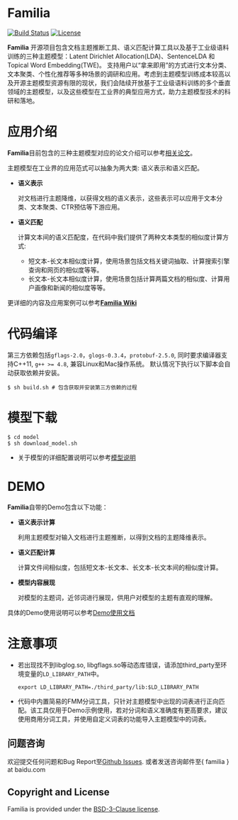 # Familia

[![Build Status](https://travis-ci.org/baidu/Familia.svg?branch=master)](http://travis-ci.org/baidu/Familia)
[![License](https://img.shields.io/pypi/l/Django.svg)]()

**Familia** 开源项目包含文档主题推断工具、语义匹配计算工具以及基于工业级语料训练的三种主题模型：Latent Dirichlet Allocation(LDA)、SentenceLDA 和Topical Word Embedding(TWE)。 支持用户以“拿来即用”的方式进行文本分类、文本聚类、个性化推荐等多种场景的调研和应用。考虑到主题模型训练成本较高以及开源主题模型资源有限的现状，我们会陆续开放基于工业级语料训练的多个垂直领域的主题模型，以及这些模型在工业界的典型应用方式，助力主题模型技术的科研和落地。

# 应用介绍
    
**Familia**目前包含的三种主题模型对应的论文介绍可以参考[相关论文](https://github.com/baidu/Familia/wiki/%E5%8F%82%E8%80%83%E6%96%87%E7%8C%AE)。

主题模型在工业界的应用范式可以抽象为两大类: 语义表示和语义匹配。

- **语义表示** 
    
    对文档进行主题降维，以获得文档的语义表示，这些表示可以应用于文本分类、文本聚类、CTR预估等下游应用。

- **语义匹配**

    计算文本间的语义匹配度，在代码中我们提供了两种文本类型的相似度计算方式:

    - 短文本-长文本相似度计算，使用场景包括文档关键词抽取、计算搜索引擎查询和网页的相似度等等。
    - 长文本-长文本相似度计算，使用场景包括计算两篇文档的相似度、计算用户画像和新闻的相似度等等。

更详细的内容及应用案例可以参考[**Familia Wiki**](https://github.com/baidu/Familia/wiki)

# 代码编译
第三方依赖包括`gflags-2.0`，`glogs-0.3.4`，`protobuf-2.5.0`, 同时要求编译器支持C++11, `g++ >= 4.8`, 兼容Linux和Mac操作系统。
默认情况下执行以下脚本会自动获取依赖并安装。
    
    $ sh build.sh # 包含获取并安装第三方依赖的过程

# 模型下载

    $ cd model
    $ sh download_model.sh

* 关于模型的详细配置说明可以参考[模型说明](https://github.com/baidu/Familia/blob/master/model/README.md)

# DEMO
    
**Familia**自带的Demo包含以下功能：
-  **语义表示计算**
   
   利用主题模型对输入文档进行主题推断，以得到文档的主题降维表示。

-  **语义匹配计算**
   
   计算文件间相似度，包括短文本-长文本、长文本-长文本间的相似度计算。

-  **模型内容展现**
    
    对模型的主题词，近邻词进行展现，供用户对模型的主题有直观的理解。

具体的Demo使用说明可以参考[Demo使用文档](https://github.com/baidu/Familia/wiki/Demo%E4%BD%BF%E7%94%A8%E8%AF%B4%E6%98%8E)

# 注意事项

* 若出现找不到libglog.so, libgflags.so等动态库错误，请添加third_party至环境变量的`LD_LIBRARY_PATH`中。

    `export LD_LIBRARY_PATH=./third_party/lib:$LD_LIBRARY_PATH`

* 代码中内置简易的FMM分词工具，只针对主题模型中出现的词表进行正向匹配。该工具仅用于Demo示例使用，若对分词和语义准确度有更高要求，建议使用商用分词工具，并使用自定义词表的功能导入主题模型中的词表。

## 问题咨询

欢迎提交任何问题和Bug Report至[Github Issues](https://github.com/baidu/Familia/issues).
或者发送咨询邮件至{ familia } at baidu.com

## Copyright and License

Familia is provided under the [BSD-3-Clause license](LICENSE).

